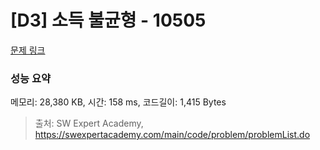 # [D3] 소득 불균형 - 10505 

[문제 링크](https://swexpertacademy.com/main/code/problem/problemDetail.do?contestProbId=AXNP4CvauaMDFAXS) 

### 성능 요약

메모리: 28,380 KB, 시간: 158 ms, 코드길이: 1,415 Bytes



> 출처: SW Expert Academy, https://swexpertacademy.com/main/code/problem/problemList.do
